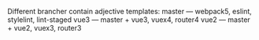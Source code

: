 Different brancher contain adjective templates:
master — webpack5, eslint, stylelint, lint-staged
vue3 — master + vue3, vuex4, router4
vue2 — master + vue2, vuex3, router3
